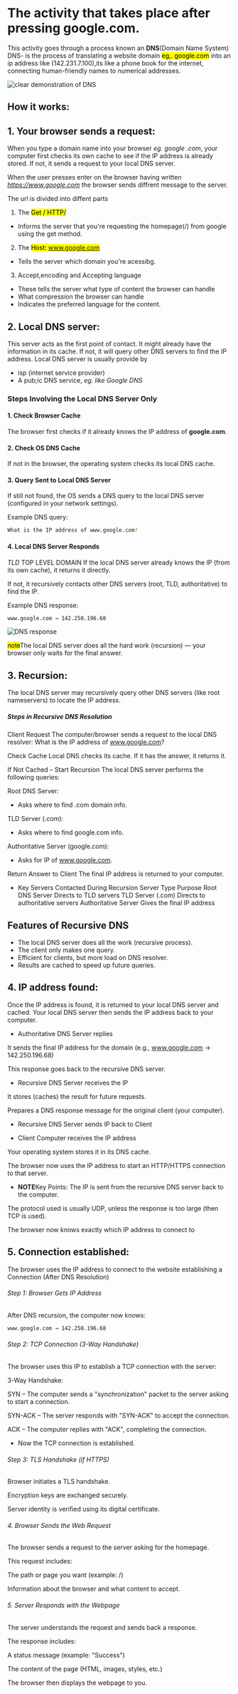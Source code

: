 # The activity that takes place after pressing **google.com**.

This activity goes through a process known an **DNS**(Domain Name System)
DNS- is the process of translating a website domain <mark>eg,. google.com</mark> into an ip address like (142.231.7.100),its like a phone book for the internet, connecting human-friendly names to numerical addresses.

![clear demonstration of DNS](./asset/DNS-lookup-process-.png)

## How it works:

## 1. Your browser sends a request:
When you type a domain name into your browser <em>eg. google .com</em>, your computer first checks its own cache to see if the IP address is already stored. If not, it sends a request to your local DNS server.

When the user presses enter on the browser having written <em>https://www.google.com</em> the browser sends diffrent message to the server.

The url is divided into diffent parts

1. The <mark>Get / HTTP/</mark>
- Informs the server that you're requesting the homepage(/) from google using the get method.
2. The <mark>Host: www.google.com</mark>
- Tells the server which domain you're acessibg.
3. Accept,encoding and Accepting language 
- These tells the server what type of content the browser can handle
- What compression the browser can handle
- Indicates the preferred  language for the content.


## 2. Local DNS server:
This server acts as the first point of contact. It might already have the information in its cache. If not, it will query other DNS servers to find the IP address. 
Local DNS server is usually  provide by

- isp (internet service provider)
- A pub;ic DNS service,  <em>eg. like Google DNS</em>

### Steps Involving the Local DNS Server Only

#### 1. Check Browser Cache
The browser first checks if it already knows the IP address of **google.com**.

#### 2. Check OS DNS Cache
If not in the browser, the operating system checks its local DNS cache.

#### 3. Query Sent to Local DNS Server
If still not found, the OS sends a DNS query to the local DNS server (configured in your network settings).

Example DNS query:

```bash
What is the IP address of www.google.com?
```

#### 4. Local DNS Server Responds
*TLD* TOP LEVEL DOMAIN
If the local DNS server already knows the IP (from its own cache), it returns it directly.

If not, it recursively contacts other DNS servers (root, TLD, authoritative) to find the IP.

Example DNS response:
```bash
www.google.com → 142.250.196.68
```
![DNS response](./asset/dns-response.jpeg)

<mark>note</mark>The local DNS server does all the hard work (recursion) — your browser only waits for the final answer.


## 3. Recursion:
The local DNS server may recursively query other DNS servers (like root nameservers) to locate the IP address.
##### Steps in Recursive DNS Resolution
Client Request
The computer/browser sends a request to the local DNS resolver:
What is the IP address of www.google.com?

Check Cache
Local DNS checks its cache. If it has the answer, it returns it.

If Not Cached – Start Recursion
The local DNS server performs the following queries:

Root DNS Server:
-  Asks where to find .com domain info.

TLD Server (.com):
-  Asks where to find google.com info.

Authoritative Server (google.com):
- Asks for IP of www.google.com.

Return Answer to Client
The final IP address is returned to your computer.

- Key Servers Contacted During Recursion 
Server Type	Purpose
Root DNS Server	Directs to TLD servers
TLD Server (.com)	Directs to authoritative servers
Authoritative Server	Gives the final IP address

## Features of Recursive DNS
- The local DNS server does all the work (recursive process).
- The client only makes one query.
- Efficient for clients, but more load on DNS resolver.
- Results are cached to speed up future queries.



## 4. IP address found:
Once the IP address is found, it is returned to your local DNS server and cached. Your local DNS server then sends the IP address back to your computer. 

- Authoritative DNS Server replies

It sends the final IP address for the domain (e.g., www.google.com → 142.250.196.68)

This response goes back to the recursive DNS server.

- Recursive DNS Server receives the IP

It stores (caches) the result for future requests.

Prepares a DNS response message for the original client (your computer).

- Recursive DNS Server sends IP back to Client

- Client Computer receives the IP address

Your operating system stores it in its DNS cache.

The browser now uses the IP address to start an HTTP/HTTPS connection to that server.

- **NOTE**Key Points:
The IP is sent from the recursive DNS server back to the computer.

The protocol used is usually UDP, unless the response is too large (then TCP is used).

The browser now knows exactly which IP address to connect to

## 5. Connection established:
The browser uses the IP address to connect to the website establishing a Connection (After DNS Resolution)

###### Step 1: Browser Gets IP Address

After DNS recursion, the computer now knows:

```bash
www.google.com → 142.250.196.68
```

###### Step 2: TCP Connection (3-Way Handshake)
The browser uses this IP to establish a TCP connection with the server:

3-Way Handshake:

SYN – The computer sends a "synchronization" packet to the server asking to start a connection.

SYN-ACK – The server responds with "SYN-ACK" to accept the connection.

ACK – The computer replies with "ACK", completing the connection.

- Now the TCP connection is established.

###### Step 3: TLS Handshake (if HTTPS)
Browser initiates a TLS handshake.

Encryption keys are exchanged securely.

Server identity is verified using its digital certificate.

 ###### 4. Browser Sends the Web Request
The browser sends a request to the server asking for the homepage.

This request includes:

The path or page you want (example: /)

Information about the browser and what content to accept.


###### 5. Server Responds with the Webpage

The server understands the request and sends back a response.

The response includes:

A status message (example: "Success")

The content of the page (HTML, images, styles, etc.)

The browser then displays the webpage to you. 